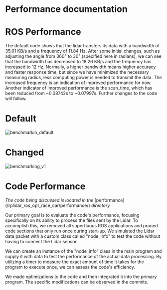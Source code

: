 # Performance documentation

# ROS Performance 
The default code shows that the lidar transfers its data with a bandwidth of 35.01 KB/s and a frequency of 11.84 Hz.
After some initial changes, such as adjusting the angle from 360° to 30° (specified here in radians),
we can see that the bandwidth has decreased to 18.26 KB/s and the frequency has increased to 12 Hz.
Normally, a higher bandwidth means higher accuracy and faster response time, but since we have minimized the necessary measuring radius,
less computing power is needed to transmit the data. The increased frequency is an indication of improved performance for now.
Another indicator of improved performance is the scan_time, which has been reduced from ~0.08742s to ~0.07997s.
Further changes to the code will follow.

# Default

![benchmarkin_default](https://user-images.githubusercontent.com/84909827/223700445-5bda0c12-77ad-4d9f-90c9-4611ccebeaf3.PNG)


# Changed

![benchmarking_v1](https://user-images.githubusercontent.com/84909827/223700629-387e3d76-2d24-4b9e-abc5-66c682005718.PNG)


# Code Performance

*The code being discussed is located in the* [performance] (/rplidar_ros_opt_race_car/performance/)
*directory*

Our primary goal is to evaluate the code's performance, focusing specifically on its ability to process the files sent by the Lidar. To accomplish this, we removed all superfluous ROS applications and pruned code sections that only run once during start-up. We simulated the Lidar data packet with a custom class called "node_info" to test the code without having to connect the Lidar sensor.

We can create an instance of the "node_info" class in the main program and supply it with data to test the performance of the actual data processing. By utilizing a timer to measure the exact amount of time it takes for the program to execute once, we can assess the code's efficiency.

We made optimizations to the code and then integrated it into the primary program. The specific modifications can be observed in the commits.
